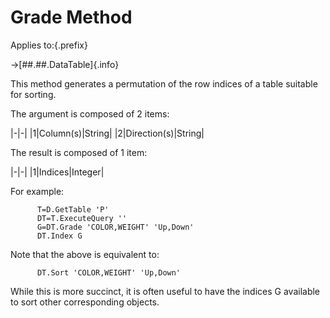 # Grade Method

Applies to:{.prefix}

→[##.##.DataTable]{.info}

This method generates a permutation of the row indices of a table suitable for sorting.

The argument is composed of 2 items:

|-|-|
|1|Column(s)|String|
|2|Direction(s)|String|

The result is composed of 1 item:

|-|-|
|1|Indices|Integer|

For example:

~~~
      T=D.GetTable 'P'
      DT=T.ExecuteQuery ''
      G=DT.Grade 'COLOR,WEIGHT' 'Up,Down'
      DT.Index G
~~~

Note that the above is equivalent to:

~~~
      DT.Sort 'COLOR,WEIGHT' 'Up,Down'
~~~

While this is more succinct, it is often useful to have the indices G available to sort other
corresponding objects.

